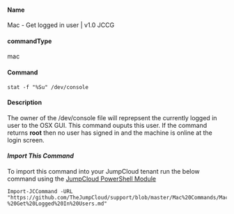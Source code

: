 #### Name

Mac - Get logged in user | v1.0 JCCG 

#### commandType

mac

#### Command

```
stat -f "%Su" /dev/console
```

#### Description

The owner of the /dev/console file will reprepsent the currently logged in user to the OSX GUI. This command ouputs this user.
If the command returns **root** then no user has signed in and the machine is online at the login screen. 

#### *Import This Command*

To import this command into your JumpCloud tenant run the below command using the [JumpCloud PowerShell Module](https://github.com/TheJumpCloud/support/wiki/Installing-the-JumpCloud-PowerShell-Module)

```
Import-JCCommand -URL "https://github.com/TheJumpCloud/support/blob/master/Mac%20Commands/Mac%20-%20Get%20Logged%20In%20Users.md"
```
